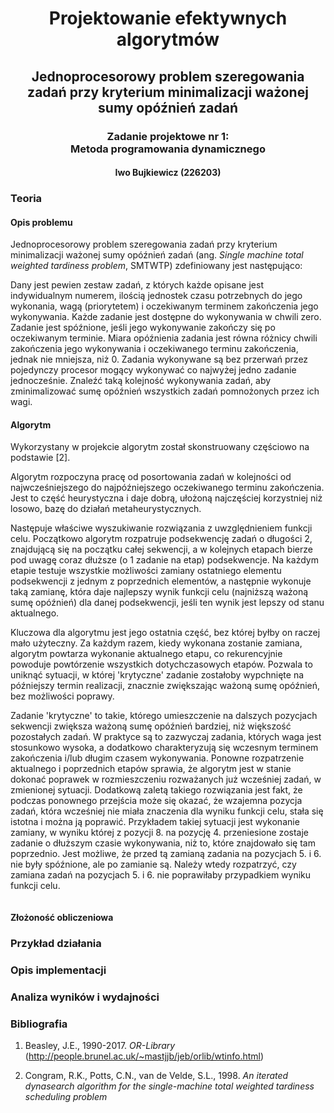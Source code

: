 <center>

# Projektowanie efektywnych algorytmów

## Jednoprocesorowy problem szeregowania zadań przy kryterium minimalizacji ważonej sumy opóźnień zadań

### Zadanie projektowe nr 1:<br />Metoda programowania dynamicznego

#### Iwo Bujkiewicz (226203)

</center>

<div class="page-break"></div>

### Teoria

#### Opis problemu

Jednoprocesorowy problem szeregowania zadań przy kryterium minimalizacji ważonej sumy opóźnień zadań (ang. _Single machine total weighted tardiness problem_, SMTWTP) zdefiniowany jest następująco:

Dany jest pewien zestaw zadań, z których każde opisane jest indywidualnym numerem, ilością jednostek czasu potrzebnych do jego wykonania, wagą (priorytetem) i oczekiwanym terminem zakończenia jego wykonywania. Każde zadanie jest dostępne do wykonywania w chwili zero. Zadanie jest spóźnione, jeśli jego wykonywanie zakończy się po oczekiwanym terminie. Miara opóźnienia zadania jest równa różnicy chwili zakończenia jego wykonywania i oczekiwanego terminu zakończenia, jednak nie mniejsza, niż 0. Zadania wykonywane są bez przerwań przez pojedynczy procesor mogący wykonywać co najwyżej jedno zadanie jednocześnie. Znaleźć taką kolejność wykonywania zadań, aby zminimalizować sumę opóźnień wszystkich zadań pomnożonych przez ich wagi.

#### Algorytm

Wykorzystany w projekcie algorytm został skonstruowany częściowo na podstawie [2].

Algorytm rozpoczyna pracę od posortowania zadań w kolejności od najwcześniejszego do najpóźniejszego oczekiwanego terminu zakończenia. Jest to część heurystyczna i daje dobrą, ułożoną najczęściej korzystniej niż losowo, bazę do działań metaheurystycznych.

Następuje właściwe wyszukiwanie rozwiązania z uwzględnieniem funkcji celu. Początkowo algorytm rozpatruje podsekwencję zadań o długości 2, znajdującą się na początku całej sekwencji, a w kolejnych etapach bierze pod uwagę coraz dłuższe (o 1 zadanie na etap) podsekwencje. Na każdym etapie testuje wszystkie możliwości zamiany ostatniego elementu podsekwencji z jednym z poprzednich elementów, a następnie wykonuje taką zamianę, która daje najlepszy wynik funkcji celu (najniższą ważoną sumę opóźnień) dla danej podsekwencji, jeśli ten wynik jest lepszy od stanu aktualnego.

Kluczowa dla algorytmu jest jego ostatnia część, bez której byłby on raczej mało użyteczny. Za każdym razem, kiedy wykonana zostanie zamiana, algorytm powtarza wykonanie aktualnego etapu, co rekurencyjnie powoduje powtórzenie wszystkich dotychczasowych etapów. Pozwala to uniknąć sytuacji, w której 'krytyczne' zadanie zostałoby wypchnięte na późniejszy termin realizacji, znacznie zwiększając ważoną sumę opóźnień, bez możliwości poprawy.

Zadanie 'krytyczne' to takie, którego umieszczenie na dalszych pozycjach sekwencji zwiększa ważoną sumę opóźnień bardziej, niż większość pozostałych zadań. W praktyce są to zazwyczaj zadania, których waga jest stosunkowo wysoka, a dodatkowo charakteryzują się wczesnym terminem zakończenia i/lub długim czasem wykonywania. Ponowne rozpatrzenie aktualnego i poprzednich etapów sprawia, że algorytm jest w stanie dokonać poprawek w rozmieszczeniu rozważanych już wcześniej zadań, w zmienionej sytuacji. Dodatkową zaletą takiego rozwiązania jest fakt, że podczas ponownego przejścia może się okazać, że wzajemna pozycja zadań, która wcześniej nie miała znaczenia dla wyniku funkcji celu, stała się istotna i można ją poprawić. Przykładem takiej sytuacji jest wykonanie zamiany, w wyniku której z pozycji 8. na pozycję 4. przeniesione zostaje zadanie o dłuższym czasie wykonywania, niż to, które znajdowało się tam poprzednio. Jest możliwe, że przed tą zamianą zadania na pozycjach 5. i 6. nie były spóźnione, ale po zamianie są. Należy wtedy rozpatrzyć, czy zamiana zadań na pozycjach 5. i 6. nie poprawiłaby przypadkiem wyniku funkcji celu.

```

```

#### Złożoność obliczeniowa



### Przykład działania



### Opis implementacji



### Analiza wyników i wydajności



### Bibliografia

1. Beasley, J.E., 1990-2017. _OR-Library_ (http://people.brunel.ac.uk/~mastjjb/jeb/orlib/wtinfo.html)

1. Congram, R.K., Potts, C.N., van de Velde, S.L., 1998. _An iterated dynasearch algorithm for the single-machine total weighted tardiness scheduling problem_
